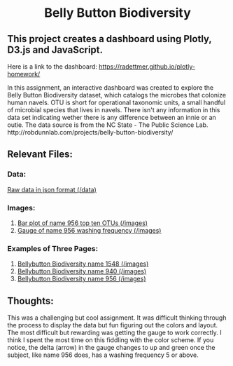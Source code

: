 # <div align="center">**Belly Button Biodiversity**<div>

## This project creates a dashboard using Plotly, D3.js and JavaScript.

Here is a link to the dashboard: https://radettmer.github.io/plotly-homework/

<P>In this assignment, an interactive dashboard was created to explore the Belly Button Biodiversity dataset, which catalogs the microbes that colonize human navels.
OTU is short for operational taxonomic units, a  small handful of microbial species that lives in navels.
There isn't any information in this data set indicating wether there is any difference between an innie or an outie.
The data source is from the NC State - The Public Science Lab. http://robdunnlab.com/projects/belly-button-biodiversity/
</p>

## Relevant Files:
### Data:
[Raw data in json format (/data)](/data)

### Images:
1. [Bar plot of name 956 top ten OTUs (/images)](/images)
2. [Gauge of name 956 washing frequency (/images)](/images)

### Examples of Three Pages:
1. [Bellybutton Biodiversity name 1548 (/images)](/images)
2. [Bellybutton Biodiversity name 940 (/images)](/images)
3. [Bellybutton Biodiversity name 956 (/images)](/images)

## Thoughts:
<p>This was a challenging but cool assignment. It was difficult thinking through the process to display the data but fun figuring out the colors and layout.
The most difficult but rewarding was getting the gauge to work correctly. I think I spent the most time on this fiddling with the color scheme.
If you notice, the delta (arrow) in the gauge changes to up and green once the subject, like name 956 does, has a washing frequency 5 or above.
</p>
